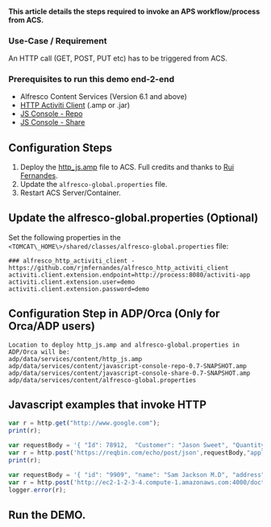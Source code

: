 #### This article details the steps required to invoke an APS workflow/process from ACS.

### Use-Case / Requirement
An HTTP call (GET, POST, PUT etc) has to be triggered from ACS.

### Prerequisites to run this demo end-2-end

* Alfresco Content Services (Version 6.1 and above)
* [HTTP Activiti Client](../alfresco-http-activiti-client) (.amp or .jar)
* [JS Console - Repo](../javascript-console-repo-0.7-SNAPSHOT.amp)
* [JS Console - Share](../javascript-console-share-0.7-SNAPSHOT.amp)


## Configuration Steps
1. Deploy the [http_js.amp](assets/http_js.amp) file to ACS. Full credits and thanks to [Rui Fernandes](https://github.com/rjmfernandes).
2. Update the `alfresco-global.properties` file.
3. Restart ACS Server/Container.

## Update the alfresco-global.properties (Optional)
Set the following properties in the `<TOMCAT\_HOME\>/shared/classes/alfresco-global.properties` file:

```properties
### alfresco_http_activiti_client - https://github.com/rjmfernandes/alfresco_http_activiti_client
activiti.client.extension.endpoint=http://process:8080/activiti-app
activiti.client.extension.user=demo
activiti.client.extension.password=demo
```

## Configuration Step in ADP/Orca (Only for Orca/ADP users)
```
Location to deploy http_js.amp and alfresco-global.properties in ADP/Orca will be: 
adp/data/services/content/http_js.amp
adp/data/services/content/javascript-console-repo-0.7-SNAPSHOT.amp
adp/data/services/content/javascript-console-share-0.7-SNAPSHOT.amp
adp/data/services/content/alfresco-global.properties
```


## Javascript examples that invoke HTTP

```javascript
var r = http.get("http://www.google.com");
print(r);
```

```javascript
var requestBody = '{ "Id": 78912,  "Customer": "Jason Sweet", "Quantity": 1,  "Price": 18.00 }';
var r = http.post('https://reqbin.com/echo/post/json',requestBody,"application/json",'myuser','mypassword');
print(r);
```

```javascript
var requestBody = '{ "id": "9909", "name": "Sam Jackson M.D", "address": "123 Sample Ave, Harford, CT 08661"}';
var r = http.post('http://ec2-1-2-3-4.compute-1.amazonaws.com:4000/doctors', requestBody, "", "", "");
logger.error(r);
```

## Run the DEMO.
